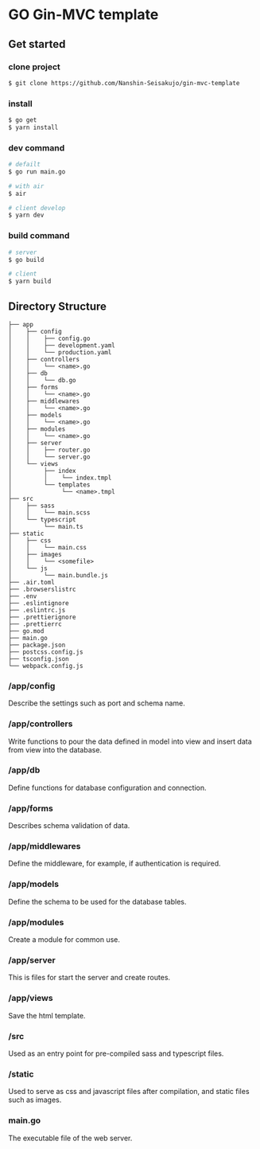 # GO Gin-MVC template
## Get started
### clone project
```bash
$ git clone https://github.com/Nanshin-Seisakujo/gin-mvc-template
```

### install
```bash
$ go get
$ yarn install
```

### dev command
```bash
# defailt
$ go run main.go

# with air
$ air

# client develop
$ yarn dev
```

### build command
```bash
# server
$ go build

# client
$ yarn build
```

## Directory Structure
```
├── app
│    ├── config
│    │    ├── config.go
│    │    ├── development.yaml
│    │    └── production.yaml
│    ├── controllers
│    │    └── <name>.go
│    ├── db
│    │    └── db.go
│    ├── forms
│    │    └── <name>.go
│    ├── middlewares
│    │    └── <name>.go
│    ├── models
│    │    └── <name>.go
│    ├── modules
│    │    └── <name>.go
│    ├── server
│    │    ├── router.go
│    │    └── server.go
│    └── views
│         ├── index
│         │    └── index.tmpl
│         └── templates
│              └── <name>.tmpl
├── src
│    ├── sass
│    │    └── main.scss
│    └── typescript
│         └── main.ts
├── static
│    ├── css
│    │    └── main.css
│    ├── images
│    │    └── <somefile>
│    └── js
│         └── main.bundle.js
├── .air.toml
├── .browserslistrc
├── .env
├── .eslintignore
├── .eslintrc.js
├── .prettierignore
├── .prettierrc
├── go.mod
├── main.go
├── package.json
├── postcss.config.js
├── tsconfig.json
└── webpack.config.js
```

### /app/config
Describe the settings such as port and schema name.

### /app/controllers
Write functions to pour the data defined in model into view and insert data from view into the database.

### /app/db
Define functions for database configuration and connection.

### /app/forms
Describes schema validation of data.

### /app/middlewares
Define the middleware, for example, if authentication is required.

### /app/models
Define the schema to be used for the database tables.

### /app/modules
Create a module for common use.

### /app/server
This is files for start the server and create routes.

### /app/views
Save the html template.

### /src
Used as an entry point for pre-compiled sass and typescript files.

### /static
Used to serve as css and javascript files after compilation, and static files such as images.

### main.go
The executable file of the web server.